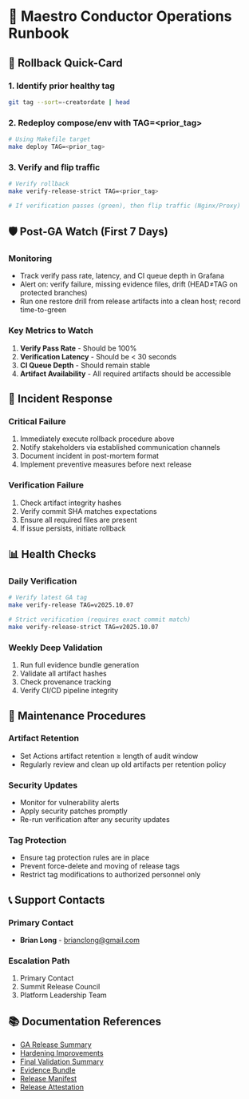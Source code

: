 # 📘 Maestro Conductor Operations Runbook

## 🔄 Rollback Quick-Card

### 1. Identify prior healthy tag
```bash
git tag --sort=-creatordate | head
```

### 2. Redeploy compose/env with TAG=<prior_tag>
```bash
# Using Makefile target
make deploy TAG=<prior_tag>
```

### 3. Verify and flip traffic
```bash
# Verify rollback
make verify-release-strict TAG=<prior_tag>

# If verification passes (green), then flip traffic (Nginx/Proxy)
```

## 🛡️ Post-GA Watch (First 7 Days)

### Monitoring
- Track verify pass rate, latency, and CI queue depth in Grafana
- Alert on: verify failure, missing evidence files, drift (HEAD≠TAG on protected branches)
- Run one restore drill from release artifacts into a clean host; record time-to-green

### Key Metrics to Watch
1. **Verify Pass Rate** - Should be 100%
2. **Verification Latency** - Should be < 30 seconds
3. **CI Queue Depth** - Should remain stable
4. **Artifact Availability** - All required artifacts should be accessible

## 🚨 Incident Response

### Critical Failure
1. Immediately execute rollback procedure above
2. Notify stakeholders via established communication channels
3. Document incident in post-mortem format
4. Implement preventive measures before next release

### Verification Failure
1. Check artifact integrity hashes
2. Verify commit SHA matches expectations
3. Ensure all required files are present
4. If issue persists, initiate rollback

## 📊 Health Checks

### Daily Verification
```bash
# Verify latest GA tag
make verify-release TAG=v2025.10.07

# Strict verification (requires exact commit match)
make verify-release-strict TAG=v2025.10.07
```

### Weekly Deep Validation
1. Run full evidence bundle generation
2. Validate all artifact hashes
3. Check provenance tracking
4. Verify CI/CD pipeline integrity

## 🔧 Maintenance Procedures

### Artifact Retention
- Set Actions artifact retention ≥ length of audit window
- Regularly review and clean up old artifacts per retention policy

### Security Updates
- Monitor for vulnerability alerts
- Apply security patches promptly
- Re-run verification after any security updates

### Tag Protection
- Ensure tag protection rules are in place
- Prevent force-delete and moving of release tags
- Restrict tag modifications to authorized personnel only

## 📞 Support Contacts

### Primary Contact
- **Brian Long** - brianclong@gmail.com

### Escalation Path
1. Primary Contact
2. Summit Release Council
3. Platform Leadership Team

## 📚 Documentation References

- [GA Release Summary](MAESTRO_CONDUCTOR_GA_SUMMARY.md)
- [Hardening Improvements](HARDENING_IMPROVEMENTS_SUMMARY.md)
- [Final Validation Summary](FINAL_RELEASE_VALIDATION_SUMMARY.md)
- [Evidence Bundle](dist/evidence-v0.3.2-mc-nightly.json)
- [Release Manifest](dist/release-manifest-v2025.10.07.yaml)
- [Release Attestation](dist/release-attestation-v2025.10.07.jsonld)